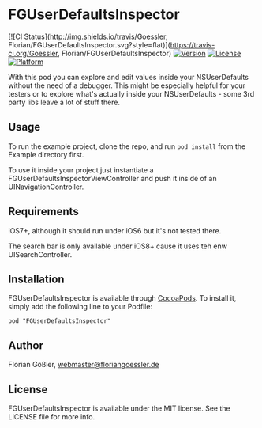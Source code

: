 # FGUserDefaultsInspector

[![CI Status](http://img.shields.io/travis/Goessler, Florian/FGUserDefaultsInspector.svg?style=flat)](https://travis-ci.org/Goessler, Florian/FGUserDefaultsInspector)
[![Version](https://img.shields.io/cocoapods/v/FGUserDefaultsInspector.svg?style=flat)](http://cocoadocs.org/docsets/FGUserDefaultsInspector)
[![License](https://img.shields.io/cocoapods/l/FGUserDefaultsInspector.svg?style=flat)](http://cocoadocs.org/docsets/FGUserDefaultsInspector)
[![Platform](https://img.shields.io/cocoapods/p/FGUserDefaultsInspector.svg?style=flat)](http://cocoadocs.org/docsets/FGUserDefaultsInspector)

With this pod you can explore and edit values inside your NSUserDefaults without the need of a debugger. This might be
especially helpful for your testers or to explore what's actually inside your NSUserDefaults - some 3rd party libs
leave a lot of stuff there.

## Usage

To run the example project, clone the repo, and run `pod install` from the Example directory first.

To use it inside your project just instantiate a FGUserDefaultsInspectorViewController and push it inside of an
UINavigationController.

## Requirements

iOS7+, although it should run under iOS6 but it's not tested there.

The search bar is only available under iOS8+ cause it uses teh enw UISearchController.

## Installation

FGUserDefaultsInspector is available through [CocoaPods](http://cocoapods.org). To install
it, simply add the following line to your Podfile:

    pod "FGUserDefaultsInspector"

## Author

Florian Gößler, webmaster@floriangoessler.de

## License

FGUserDefaultsInspector is available under the MIT license. See the LICENSE file for more info.

